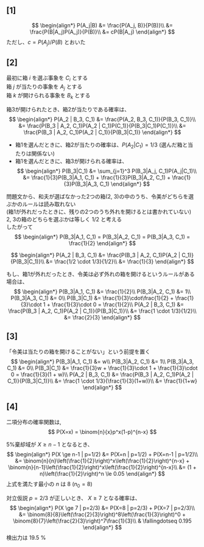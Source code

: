 ## [1]
$$
\begin{align*}
P(A_j|B) &= \frac{P(A_j, B)}{P(B)}\\
&= \frac{P(B|A_j)P(A_j)}{P(B)}\\
&= cP(B|A_j)
\end{align*}
$$
ただし、$c = P(A_j)/P(B)$ とおいた

## [2]
最初に箱 $i$ を選ぶ事象を $C_i$ とする  
箱 $j$ が当たりの事象を $A_j$ とする  
箱 $k$ が開けられる事象を $B_k$ とする

箱3が開けられたとき、箱2が当たりである確率は、
$$
\begin{align*}
P(A_2 | B_3, C_1) &= \frac{P(A_2, B_3, C_1)}{P(B_3, C_1)}\\
&= \frac{P(B_3 | A_2, C_1)P(A_2 | C_1)P(C_1)}{P(B_3|C_1)P(C_1)}\\
&= \frac{P(B_3 | A_2, C_1)P(A_2 | C_1)}{P(B_3|C_1)}
\end{align*}
$$

- 箱1を選んだときに、箱2が当たりの確率は、$P(A_2|C_1) = 1/3$ (選んだ箱と当たりは関係ない)
- 箱1を選んだときに、箱3が開けられる確率は、
$$
\begin{align*}
P(B_3|C_1) &= \sum_{j=1}^3 P(B_3|A_j, C_1)P(A_j|C_1)\\
&= \frac{1}{3}P(B_3|A_1, C_1) + \frac{1}{3}P(B_3|A_2, C_1) + \frac{1}{3}P(B_3|A_3, C_1)
\end{align*}
$$

問題文から、和夫が選ばなかった2つの箱(2, 3)の中のうち、令美がどちらを選ぶかのルールは読み取れない  
(箱1が外れだったときに、残りの2つのうち外れを開けるとは書かれていない)  
2, 3の箱のどちらを選ぶかは等しく $1/2$ と考える  
したがって
$$
\begin{align*}
P(B_3|A_1, C_1) = P(B_3|A_2, C_1) = P(B_3|A_3, C_1) = \frac{1}{2}
\end{align*}
$$

$$
\begin{align*}
P(A_2 | B_3, C_1) &= \frac{P(B_3 | A_2, C_1)P(A_2 | C_1)}{P(B_3|C_1)}\\
&= \frac{1/2 \cdot 1/3}{1/2}\\
&= \frac{1}{3}
\end{align*}
$$

もし、箱1が外れだったとき、令美は必ず外れの箱を開けるというルールがある場合は、  
$$
\begin{align*}
P(B_3|A_1, C_1) &= \frac{1}{2}\\
P(B_3|A_2, C_1) &= 1\\
P(B_3|A_3, C_1) &= 0\\
P(B_3|C_1) &= \frac{1}{3}\cdot\frac{1}{2} + \frac{1}{3}\cdot 1 + \frac{1}{3}\cdot 0 = \frac{1}{2}\\
P(A_2 | B_3, C_1) &= \frac{P(B_3 | A_2, C_1)P(A_2 | C_1)}{P(B_3|C_1)}\\
&= \frac{1 \cdot 1/3}{1/2}\\
&= \frac{2}{3}
\end{align*}
$$

## [3]
「令美は当たりの箱を開けることがない」という前提を置く
$$
\begin{align*}
P(B_3|A_1, C_1) &= w\\
P(B_3|A_2, C_1) &= 1\\
P(B_3|A_3, C_1) &= 0\\
P(B_3|C_1) &= \frac{1}{3}w + \frac{1}{3}\cdot 1 + \frac{1}{3}\cdot 0 = \frac{1}{3}(1 + w)\\
P(A_2 | B_3, C_1) &= \frac{P(B_3 | A_2, C_1)P(A_2 | C_1)}{P(B_3|C_1)}\\
&= \frac{1 \cdot 1/3}{\frac{1}{3}(1+w)}\\
&= \frac{1}{1+w}
\end{align*}
$$

## [4]
二項分布の確率関数は,
$$
P(X=x) = \binom{n}{x}p^x(1-p)^{n-x}
$$

5%棄却域が $X \ge n-1$ となるとき、
$$
\begin{align*}
P(X \ge n-1 | p=1/2) &= P(X=n | p=1/2) + P(X=n-1 | p=1/2)\\
&= \binom{n}{n}\left(\frac{1}{2}\right)^x\left(\frac{1}{2}\right)^{n-x} + \binom{n}{n-1}\left(\frac{1}{2}\right)^x\left(\frac{1}{2}\right)^{n-x}\\
&= (1 + n)\left(\frac{1}{2}\right)^n \le 0.05
\end{align*}
$$
上式を満たす最小の $n$ は $8$ ($n_0 = 8$)

対立仮説 $p=2/3$ が正しいとき、 $X\ge7$ となる確率は、
$$
\begin{align*}
P(X \ge 7 | p=2/3) &= P(X=8 | p=2/3) + P(X=7 | p=2/3)\\
&= \binom{8}{8}\left(\frac{2}{3}\right)^8\left(\frac{1}{3}\right)^0 + \binom{8}{7}\left(\frac{2}{3}\right)^7\frac{1}{3}\\
& \fallingdotseq 0.195
\end{align*}
$$
検出力は $19.5$ %